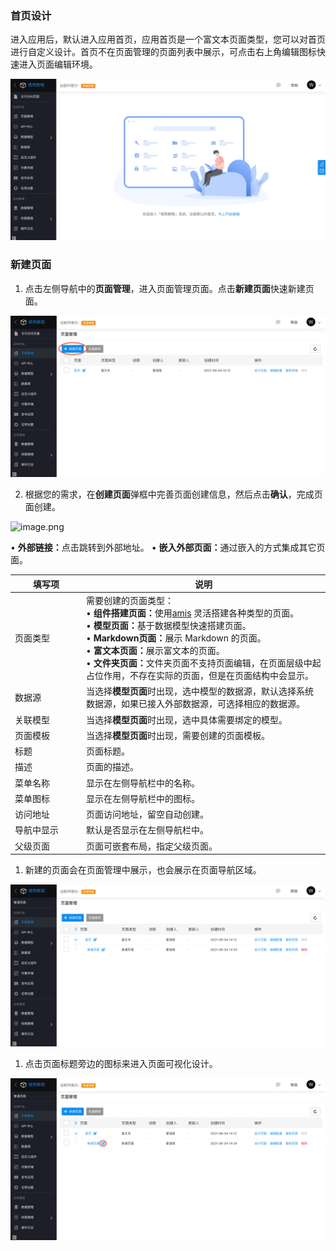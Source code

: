 ### 首页设计

进入应用后，默认进入应用首页，应用首页是一个富文本页面类型，您可以对首页进行自定义设计。首页不在页面管理的页面列表中展示，可点击右上角编辑图标快速进入页面编辑环境。

![image.png](../static/img/快速入门/页面设计/app-home.png)

### 新建页面

1. 点击左侧导航中的**页面管理**，进入页面管理页面。点击**新建页面**快速新建页面。

![image.png](../static/img/快速入门/页面设计/page-create.png)

2. 根据您的需求，在**创建页面**弹框中完善页面创建信息，然后点击**确认**，完成页面创建。

![image.png](../static/img/快速入门/页面设计/page-typeb.png)

 <table>
    <thead>
        <tr>
            <th style="width:100px">填写项</th>
            <th>说明</th>
        </tr>
    </thead>
    <tbody>
        <tr>
            <td>页面类型</td>
            <td>需要创建的页面类型：<br />
            • <strong>组件搭建页面：</strong>使用<a href="https://github.com/baidu/amis" target="_blank" rel="noopener">amis</a> 灵活搭建各种类型的页面。<br />
            • <strong>模型页面：</strong>基于数据模型快速搭建页面。<br />
            • <strong>Markdown页面：</strong>展示 Markdown 的页面。<br />
            • <strong>富文本页面：</strong>展示富文本的页面。<br />
            • <strong>文件夹页面：</strong>文件夹页面不支持页面编辑，在页面层级中起占位作用，不存在实际的页面，但是在页面结构中会显示。</td>
            • <strong>外部链接：</strong>点击跳转到外部地址。</td>
            • <strong>嵌入外部页面：</strong>通过嵌入的方式集成其它页面。</td>
        </tr>
        <tr>
            <td>数据源</td>
            <td>当选择<strong>模型页面</strong>时出现，选中模型的数据源，默认选择系统数据源，如果已接入外部数据源，可选择相应的数据源。</td>
        </tr>
        <tr>
            <td>关联模型</td>
            <td>当选择<strong>模型页面</strong>时出现，选中具体需要绑定的模型。</td>
        </tr>
        <tr>
            <td>页面模板</td>
            <td>当选择<strong>模型页面</strong>时出现，需要创建的页面模板。</td>
        </tr>
        <tr>
            <td>标题</td>
            <td>页面标题。</td>
        </tr>
        <tr>
            <td>描述</td>
            <td>页面的描述。</td>
        </tr>
        <tr>
            <td>菜单名称</td>
            <td>显示在左侧导航栏中的名称。</td>
        </tr>
        <tr>
            <td>菜单图标</td>
            <td>显示在左侧导航栏中的图标。</td>
        </tr>
        <tr>
            <td>访问地址</td>
            <td>页面访问地址，留空自动创建。</td>
        </tr>
        <tr>
            <td>导航中显示</td>
            <td>默认是否显示在左侧导航栏中。</td>
        </tr>
        <tr>
            <td>父级页面</td>
            <td>页面可嵌套布局，指定父级页面。</td>
        </tr>
    </tbody>
</table>

1. 新建的页面会在页面管理中展示，也会展示在页面导航区域。

![image.png](../static/img/快速入门/页面设计/page-created.png)

1. 点击页面标题旁边的图标来进入页面可视化设计。

![image.png](../static/img/快速入门/页面设计/page-edit.png)
